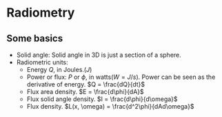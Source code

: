 # Radiometry

## Some basics

- Solid angle: Solid angle in 3D is just a section of a sphere.
- Radiometric units:  
  - Energy $Q$, in Joules.($J$)
  - Power or flux: $P$ or $\phi$, in watts($W = J/s$). Power can be seen as the derivative of energy. $Q = \frac{dQ}{dt}$
  - Flux area density. $E = \frac{d\phi}{dA}$
  - Flux solid angle density. $I = \frac{d\phi}{d\omega}$
  - Flux density. $L(x, \omega) = \frac{d^2\phi}{dAd\omega}$